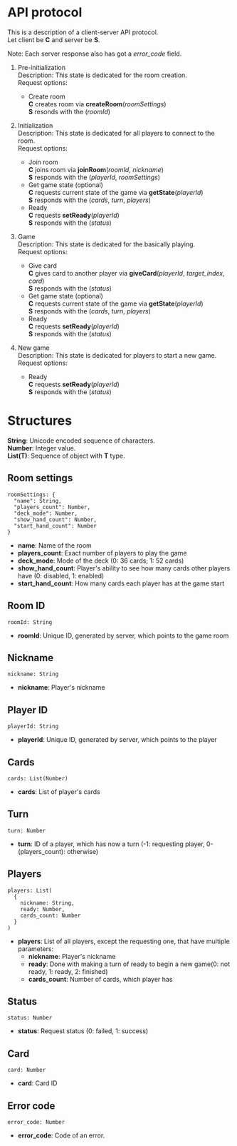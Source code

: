 # API protocol

This is a description of a client-server API protocol. <br>
Let client be **C** and server be **S**.

Note: Each server response also has got a *error_code* field.

1. Pre-initialization <br>
  Description: This state is dedicated for the room creation. <br>
  Request options:
    - Create room <br>
      **C** creates room via **createRoom**(*roomSettings*) <br>
      **S** resonds with the (*roomId*)

2. Initialization <br>
  Description: This state is dedicated for all players to connect to the room. <br>
  Request options:
    - Join room <br>
      **C** joins room via **joinRoom**(*roomId*, *nickname*) <br>
      **S** responds with the (*playerId*, *roomSettings*)
    - Get game state (optional) <br>
      **C** requests current state of the game via **getState**(*playerId*) <br>
      **S** responds with the (*cards*, *turn*, *players*)
    - Ready <br>
      **C** requests **setReady**(*playerId*) <br>
      **S** responds with the (*status*)

3. Game <br>
  Description: This state is dedicated for the basically playing. <br>
  Request options:
    - Give card <br>
      **С** gives card to another player via **giveCard**(*playerId*, *target_index*, *card*) <br>
      **S** responds with the (*status*)
    - Get game state (optional) <br>
      **C** requests current state of the game via **getState**(*playerId*) <br>
      **S** responds with the (*cards*, *turn*, *players*)
    - Ready <br>
      **C** requests **setReady**(*playerId*) <br>
      **S** responds with the (*status*)

4. New game <br>
  Description: This state is dedicated for players to start a new game. <br>
  Request options:
    - Ready <br>
      **C** requests **setReady**(*playerId*) <br>
      **S** responds with the (*status*)


# Structures

**String**: Unicode encoded sequence of characters. <br>
**Number**: Integer value. <br>
**List(T)**: Sequence of object with **T** type.

## Room settings
```
roomSettings: {
  "name": String,
  "players_count": Number,
  "deck_mode": Number,
  "show_hand_count": Number,
  "start_hand_count": Number
}
```
- **name**: Name of the room <br>
- **players_count**: Exact number of players to play the game <br>
- **deck_mode**: Mode of the deck (0: 36 cards; 1: 52 cards) <br>
- **show_hand_count**: Player's ability to see how many cards other players have (0: disabled, 1: enabled) <br>
- **start_hand_count**: How many cards each player has at the game start

## Room ID
```
roomId: String
```
- **roomId**: Unique ID, generated by server, which points to the game room

## Nickname
```
nickname: String
```
- **nickname**: Player's nickname

## Player ID
```
playerId: String
```
- **playerId**: Unique ID, generated by server, which points to the player

## Cards
```
cards: List(Number)
```
- **cards**: List of player's cards

## Turn
```
turn: Number
```
- **turn**: ID of a player, which has now a turn (-1: requesting player, 0-(players_count): otherwise)

## Players
```
players: List(
  {
    nickname: String,
    ready: Number,
    cards_count: Number
  }
)
```
- **players**: List of all players, except the requesting one, that have multiple parameters:
  - **nickname**: Player's nickname <br>
  - **ready**: Done with making a turn of ready to begin a new game(0: not ready, 1: ready, 2: finished) <br>
  - **cards_count**: Number of cards, which player has

## Status
```
status: Number
```
- **status**: Request status (0: failed, 1: success)

## Card
```
card: Number
```
- **card**: Card ID

## Error code
```
error_code: Number
```
- **error_code**: Code of an error.
